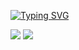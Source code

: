 <!-- [![Top Langs](https://github-readme-stats.vercel.app/api/top-langs/?username=wkdtldn&layout=compact)](https://github.com/delay-100/github-readme-stats) -->


[![Typing SVG](https://readme-typing-svg.demolab.com?font=Kalam&size=35&pause=3000&color=F7E0A5&center=true&vCenter=true&repeat=false&random=false&width=435&lines=Hi+there%2C+I'm+siwoo;Nice+to+meet+you)](https://git.io/typing-svg)

![](https://raw.githubusercontent.com/wkdtldn/github-stats/master/generated/languages.svg#gh-dark-mode-only)
![](https://raw.githubusercontent.com/wkdtldn/github-stats/master/generated/languages.svg#gh-light-mode-only)
<!--
**wkdtldn/wkdtldn** is a ✨ _special_ ✨ repository because its `README.md` (this file) appears on your GitHub profile.

Here are some ideas to get you started:

- 🔭 I’m currently working on ...
- 🌱 I’m currently learning ...
- 👯 I’m looking to collaborate on ...
- 🤔 I’m looking for help with ...
- 💬 Ask me about ...
- 📫 How to reach me: ...
- 😄 Pronouns: ...
- ⚡ Fun fact: ...
-->

